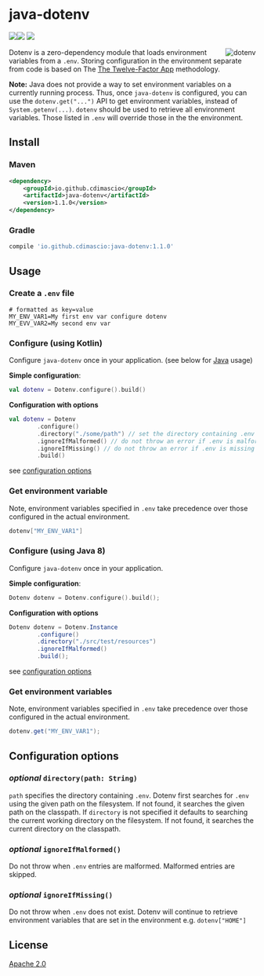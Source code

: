 # java-dotenv 

![](https://img.shields.io/badge/build-passing-green.svg)![](https://img.shields.io/badge/tests-passing-green.svg) ![](https://img.shields.io/badge/license-Apache%202.0-blue.svg)

<img src="https://raw.githubusercontent.com/cdimascio/java-dotenv/master/assets/java-dotenv.png" alt="dotenv" align="right" /> 

Dotenv is a zero-dependency module that loads environment variables from a `.env`. Storing configuration in the environment separate from code is based on The [The Twelve-Factor App](http://12factor.net/config) methodology.

**Note:** Java does not provide a way to set environment variables on a currently running process. Thus, once `java-dotenv` is configured, you can use the `dotenv.get("...")` API to get environment variables, instead of `System.getenv(...)`. `dotenv`  should be used to retrieve all environment variables. Those listed in `.env` will override those in the the environment.  
## Install

### Maven 
```xml
<dependency>
    <groupId>io.github.cdimascio</groupId>
    <artifactId>java-dotenv</artifactId>
    <version>1.1.0</version>
</dependency>
```

### Gradle

```groovy
compile 'io.github.cdimascio:java-dotenv:1.1.0'
```


## Usage

### Create a `.env` file

```dosini
# formatted as key=value
MY_ENV_VAR1=My first env var configure dotenv
MY_EVV_VAR2=My second env var
```

### Configure (using Kotlin)

Configure `java-dotenv` once in your application. (see below for [Java](#configure-(using-java-8)) usage)

**Simple configuration**:

```kotlin
val dotenv = Dotenv.configure().build()
```

**Configuration with options**

```kotlin
val dotenv = Dotenv
        .configure()
        .directory("./some/path") // set the directory containing .env
        .ignoreIfMalformed() // do not throw an error if .env is malformed
        .ignoreIfMissing() // do not throw an error if .env is missing
        .build()
```

see [configuration options](#configuration-options)
	
### Get environment variable
Note, environment variables specified in `.env` take precedence over those configured in the actual environment.

```kotlin
dotenv["MY_ENV_VAR1"]
```


### Configure (using Java 8)
Configure `java-dotenv` once in your application.

**Simple configuration**:

```kotlin
Dotenv dotenv = Dotenv.configure().build();
```

**Configuration with options**

```java
Dotenv dotenv = Dotenv.Instance
        .configure()
        .directory("./src/test/resources")
        .ignoreIfMalformed()
        .build();
```

see [configuration options](#configuration-options)

### Get environment variables
Note, environment variables specified in `.env` take precedence over those configured in the actual environment.

```java
dotenv.get("MY_ENV_VAR1");
```

## Configuration options

### *optional* `directory(path: String)` 
`path` specifies the directory containing `.env`. Dotenv first searches for `.env` using the given path on the filesystem. If not found, it searches the given path on the classpath. If `directory` is not specified it defaults to searching the current working directory on the filesystem. If not found, it searches the current directory on the classpath.

### *optional* `ignoreIfMalformed()`

Do not throw when `.env` entries are malformed. Malformed entries are skipped.

### *optional* `ignoreIfMissing()` 

Do not throw when `.env` does not exist. Dotenv will continue to retrieve environment variables that are set in the environment e.g. `dotenv["HOME"]`

## License

[Apache 2.0](https://www.apache.org/licenses/LICENSE-2.0)